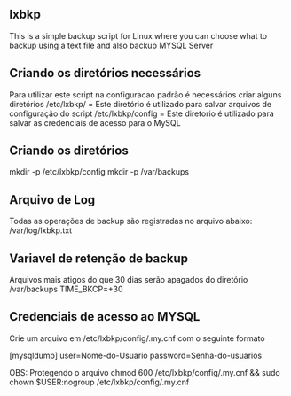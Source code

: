 ## lxbkp
This is a simple backup script for Linux where you can choose what to backup using a text file and also backup MYSQL Server

## Criando os diretórios necessários
Para utilizar este script na configuracao padrão é necessários criar alguns diretórios
/etc/lxbkp/ = Este diretório é utilizado para salvar arquivos de configuração do script
/etc/lxbkp/config = Este diretorio é utilizado para salvar as credenciais de acesso para o MySQL

## Criando os diretórios
mkdir -p /etc/lxbkp/config
mkdir -p /var/backups

## Arquivo de Log
Todas as operações de backup são registradas no arquivo abaixo:
/var/log/lxbkp.txt

## Variavel de retenção de backup
Arquivos mais atigos do que 30 dias serão apagados do diretório /var/backups
TIME_BKCP=+30

## Credenciais de acesso ao MYSQL
Crie um arquivo em /etc/lxbkp/config/.my.cnf
com o seguinte formato

[mysqldump]
user=Nome-do-Usuario
password=Senha-do-usuarios

OBS: Protegendo o arquivo
chmod 600 /etc/lxbkp/config/.my.cnf && sudo chown $USER:nogroup /etc/lxbkp/config/.my.cnf
